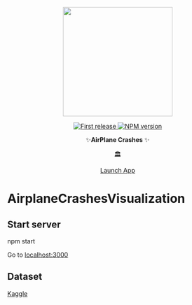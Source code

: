 <div align="center">
  <p>
  <img src="http://payload344.cargocollective.com/1/0/9521/9181181/planenew-01_670.png" width="250" />
  </p>
  <p>
    <a href="">
      <img alt="First release" src="https://img.shields.io/badge/release-v1.0-brightgreen.svg" />
    </a>
    <a href="https://www.npmjs.com/package/npm">
      <img alt="NPM version" src="https://img.shields.io/npm/v/npm.svg" />
    </a>
  </p>

  <p>
    ✨<strong>AirPlane Crashes</strong>  ✨
  </p>

  <p>🏛</p>

  <p>
    <a href="">
      Launch App
    </a>
  </p>
</div>

# AirplaneCrashesVisualization

## Start server
npm start

Go to [localhost:3000](http://localhost:3000)

## Dataset

[Kaggle](https://www.kaggle.com/saurograndi/airplane-crashes-since-1908/data)
